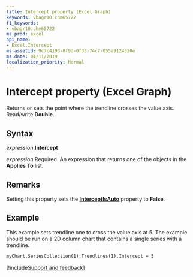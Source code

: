 ```yaml
---
title: Intercept property (Excel Graph)
keywords: vbagr10.chm65722
f1_keywords:
- vbagr10.chm65722
ms.prod: excel
api_name:
- Excel.Intercept
ms.assetid: 9c7c4193-8f9d-0f33-74c7-055a9124320e
ms.date: 04/11/2019
localization_priority: Normal
---
```



# Intercept property (Excel Graph)

Returns or sets the point where the trendline crosses the value axis. Read/write **Double**.

## Syntax

_expression_.**Intercept**

_expression_ Required. An expression that returns one of the objects in the **Applies To** list.

## Remarks

Setting this property sets the **[InterceptIsAuto](Excel.InterceptIsAuto.md)** property to **False**.


## Example

This example sets trendline one to cross the value axis at 5. The example should be run on a 2D column chart that contains a single series with a trendline.

```vb
myChart.SeriesCollection(1).Trendlines(1).Intercept = 5
```

[!include[Support and feedback](~/includes/feedback-boilerplate.md)]